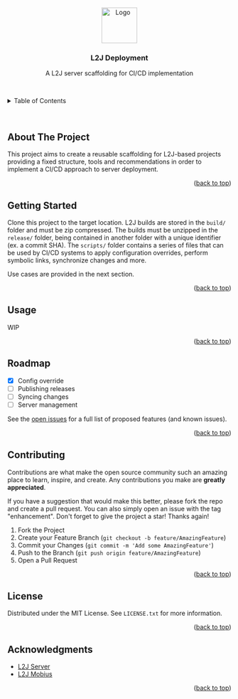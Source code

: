 <a name="readme-top"></a>

<!-- PROJECT LOGO -->
<br />
<div align="center">
  <a href="https://github.com/othneildrew/Best-README-Template">
    <img src="https://raw.githubusercontent.com/othneildrew/Best-README-Template/master/images/logo.png" alt="Logo" width="80" height="80">
  </a>

  <h3 align="center">L2J Deployment</h3>

  <p align="center">
    A L2J server scaffolding for CI/CD implementation
  </p>
</div>

<span>&nbsp;</span>

<!-- TABLE OF CONTENTS -->
<details>
  <summary>Table of Contents</summary>
  <ol>
    <li>
      <a href="#about-the-project">About The Project</a>
    </li>
    <li>
      <a href="#getting-started">Getting Started</a>
    </li>
    <li><a href="#usage">Usage</a></li>
    <li><a href="#roadmap">Roadmap</a></li>
    <li><a href="#contributing">Contributing</a></li>
    <li><a href="#license">License</a></li>
    <li><a href="#acknowledgments">Acknowledgments</a></li>
  </ol>
</details>

<span>&nbsp;</span>

<!-- ABOUT THE PROJECT -->
## About The Project

This project aims to create a reusable scaffolding for L2J-based projects providing a fixed structure, tools and recommendations in order to implement a CI/CD approach to server deployment. 

<p align="right">(<a href="#readme-top">back to top</a>)</p>

<!-- GETTING STARTED -->
## Getting Started

Clone this project to the target location. L2J builds are stored in the ``build/`` folder and must be zip compressed. The builds must be unzipped in the ``release/`` folder, being contained in another folder with a unique identifier (ex. a commit SHA). The ``scripts/`` folder contains a series of files that can be used by CI/CD systems to apply configuration overrides, perform symbolic links, synchronize changes and more.

Use cases are provided in the next section.

<p align="right">(<a href="#readme-top">back to top</a>)</p>

<!-- USAGE EXAMPLES -->
## Usage

WIP

<p align="right">(<a href="#readme-top">back to top</a>)</p>

<!-- ROADMAP -->
## Roadmap

- [x] Config override
- [ ] Publishing releases
- [ ] Syncing changes
- [ ] Server management

See the [open issues](https://github.com/eloquensrp/l2j-deployment/issues) for a full list of proposed features (and known issues).

<p align="right">(<a href="#readme-top">back to top</a>)</p>

<!-- CONTRIBUTING -->
## Contributing

Contributions are what make the open source community such an amazing place to learn, inspire, and create. Any contributions you make are **greatly appreciated**.

If you have a suggestion that would make this better, please fork the repo and create a pull request. You can also simply open an issue with the tag "enhancement".
Don't forget to give the project a star! Thanks again!

1. Fork the Project
2. Create your Feature Branch (`git checkout -b feature/AmazingFeature`)
3. Commit your Changes (`git commit -m 'Add some AmazingFeature'`)
4. Push to the Branch (`git push origin feature/AmazingFeature`)
5. Open a Pull Request

<p align="right">(<a href="#readme-top">back to top</a>)</p>

<!-- LICENSE -->
## License

Distributed under the MIT License. See `LICENSE.txt` for more information.

<p align="right">(<a href="#readme-top">back to top</a>)</p>


<!-- ACKNOWLEDGMENTS -->
## Acknowledgments

* [L2J Server](https://www.l2jserver.com)
* [L2J Mobius](https://l2jmobius.org)

<p align="right">(<a href="#readme-top">back to top</a>)</p>
